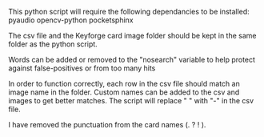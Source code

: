 This python script will require the following dependancies to be installed:
pyaudio
opencv-python
pocketsphinx

The csv file and the Keyforge card image folder should be kept in the same folder as the python script.

Words can be added or removed to the "nosearch" variable to help protect against false-positives or from too many hits

In order to function correctly, each row in the csv file should match an image name in the folder. Custom names can be added to the csv and images to get better matches. The script will replace " " with "-" in the csv file.

I have removed the punctuation from the card names (. ? ! ).
